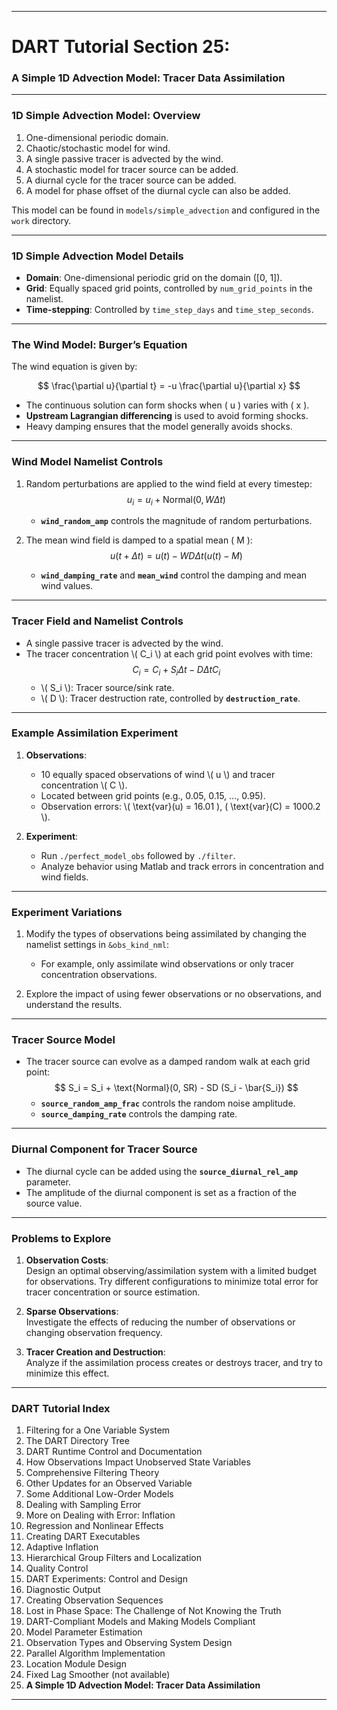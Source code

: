 
---

# DART Tutorial Section 25:  
### A Simple 1D Advection Model: Tracer Data Assimilation  

---

### 1D Simple Advection Model: Overview

1. One-dimensional periodic domain.
2. Chaotic/stochastic model for wind.
3. A single passive tracer is advected by the wind.
4. A stochastic model for tracer source can be added.
5. A diurnal cycle for the tracer source can be added.
6. A model for phase offset of the diurnal cycle can also be added.

This model can be found in `models/simple_advection` and configured in the `work` directory.

---

### 1D Simple Advection Model Details

- **Domain**: One-dimensional periodic grid on the domain \([0, 1]\).
- **Grid**: Equally spaced grid points, controlled by `num_grid_points` in the namelist.
- **Time-stepping**: Controlled by `time_step_days` and `time_step_seconds`.

---

### The Wind Model: Burger’s Equation

The wind equation is given by:

$$
\frac{\partial u}{\partial t} = -u \frac{\partial u}{\partial x}
$$

- The continuous solution can form shocks when \( u \) varies with \( x \).
- **Upstream Lagrangian differencing** is used to avoid forming shocks.
- Heavy damping ensures that the model generally avoids shocks.

---

### Wind Model Namelist Controls

1. Random perturbations are applied to the wind field at every timestep:  
   $$
   u_i = u_i + \text{Normal}(0, W \Delta t)
   $$
   - **`wind_random_amp`** controls the magnitude of random perturbations.
   
2. The mean wind field is damped to a spatial mean \( M \):  
   $$
   u(t + \Delta t) = u(t) - WD \Delta t \left(u(t) - M\right)
   $$
   - **`wind_damping_rate`** and **`mean_wind`** control the damping and mean wind values.

---

### Tracer Field and Namelist Controls

- A single passive tracer is advected by the wind.
- The tracer concentration \\( C_i \\) at each grid point evolves with time:
  $$
  C_i = C_i + S_i \Delta t - D \Delta t C_i
  $$
  - \\( S_i \\): Tracer source/sink rate.
  - \\( D \\): Tracer destruction rate, controlled by **`destruction_rate`**.

---

### Example Assimilation Experiment

1. **Observations**:
   - 10 equally spaced observations of wind \\( u \\) and tracer concentration \\( C \\).
   - Located between grid points (e.g., 0.05, 0.15, ..., 0.95).
   - Observation errors: \\( \text{var}(u) = 16.01 \), \( \text{var}(C) = 1000.2 \\).
   
2. **Experiment**:
   - Run `./perfect_model_obs` followed by `./filter`.
   - Analyze behavior using Matlab and track errors in concentration and wind fields.

---

### Experiment Variations

1. Modify the types of observations being assimilated by changing the namelist settings in `&obs_kind_nml`:
   - For example, only assimilate wind observations or only tracer concentration observations.

2. Explore the impact of using fewer observations or no observations, and understand the results.

---

### Tracer Source Model

- The tracer source can evolve as a damped random walk at each grid point:
  $$
  S_i = S_i + \text{Normal}(0, SR) - SD (S_i - \bar{S_i})
  $$
  - **`source_random_amp_frac`** controls the random noise amplitude.
  - **`source_damping_rate`** controls the damping rate.

---

### Diurnal Component for Tracer Source

- The diurnal cycle can be added using the **`source_diurnal_rel_amp`** parameter.
- The amplitude of the diurnal component is set as a fraction of the source value.

---

### Problems to Explore

1. **Observation Costs**:  
   Design an optimal observing/assimilation system with a limited budget for observations. Try different configurations to minimize total error for tracer concentration or source estimation.
   
2. **Sparse Observations**:  
   Investigate the effects of reducing the number of observations or changing observation frequency.

3. **Tracer Creation and Destruction**:  
   Analyze if the assimilation process creates or destroys tracer, and try to minimize this effect.

---

### DART Tutorial Index

1. Filtering for a One Variable System
2. The DART Directory Tree
3. DART Runtime Control and Documentation
4. How Observations Impact Unobserved State Variables
5. Comprehensive Filtering Theory
6. Other Updates for an Observed Variable
7. Some Additional Low-Order Models
8. Dealing with Sampling Error
9. More on Dealing with Error: Inflation
10. Regression and Nonlinear Effects
11. Creating DART Executables
12. Adaptive Inflation
13. Hierarchical Group Filters and Localization
14. Quality Control
15. DART Experiments: Control and Design
16. Diagnostic Output
17. Creating Observation Sequences
18. Lost in Phase Space: The Challenge of Not Knowing the Truth
19. DART-Compliant Models and Making Models Compliant
20. Model Parameter Estimation
21. Observation Types and Observing System Design
22. Parallel Algorithm Implementation
23. Location Module Design
24. Fixed Lag Smoother (not available)
25. **A Simple 1D Advection Model: Tracer Data Assimilation**

---

